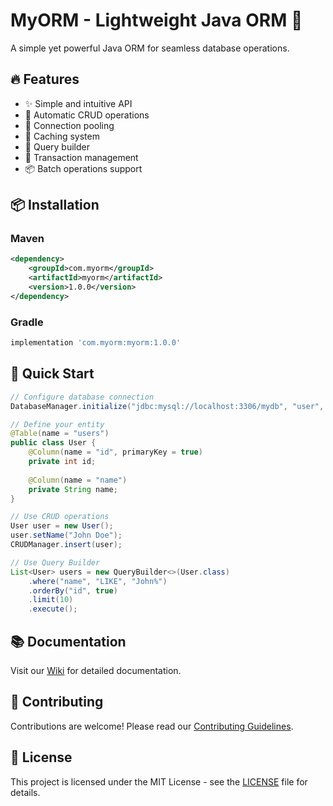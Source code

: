 # MyORM - Lightweight Java ORM 🚀

A simple yet powerful Java ORM for seamless database operations.

## 🔥 Features
- ✨ Simple and intuitive API
- 🔄 Automatic CRUD operations
- 🏃 Connection pooling
- 💾 Caching system
- 📝 Query builder
- 🔄 Transaction management
- 📦 Batch operations support

## 📦 Installation

### Maven
```xml
<dependency>
    <groupId>com.myorm</groupId>
    <artifactId>myorm</artifactId>
    <version>1.0.0</version>
</dependency>
```

### Gradle
```groovy
implementation 'com.myorm:myorm:1.0.0'
```

## 🚀 Quick Start

```java
// Configure database connection
DatabaseManager.initialize("jdbc:mysql://localhost:3306/mydb", "user", "pass");

// Define your entity
@Table(name = "users")
public class User {
    @Column(name = "id", primaryKey = true)
    private int id;
    
    @Column(name = "name")
    private String name;
}

// Use CRUD operations
User user = new User();
user.setName("John Doe");
CRUDManager.insert(user);

// Use Query Builder
List<User> users = new QueryBuilder<>(User.class)
    .where("name", "LIKE", "John%")
    .orderBy("id", true)
    .limit(10)
    .execute();
```

## 📚 Documentation
Visit our [Wiki](wiki/) for detailed documentation.

## 🤝 Contributing
Contributions are welcome! Please read our [Contributing Guidelines](CONTRIBUTING.md).

## 📄 License
This project is licensed under the MIT License - see the [LICENSE](LICENSE) file for details.
